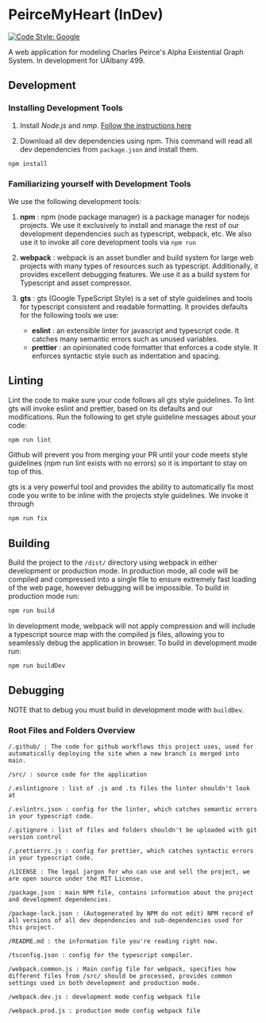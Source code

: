 # PeirceMyHeart (InDev)

[![Code Style: Google](https://img.shields.io/badge/code%20style-google-blueviolet.svg)](https://github.com/google/gts)

A web application for modeling Charles Peirce's Alpha Existential Graph System. In development for UAlbany 499.

## Development

### Installing Development Tools

1. Install *Node.js* and *nmp*. [Follow the instructions here](https://nodejs.org/en/download)

2. Download all dev dependencies using npm. This command will read all dev
dependencies from `package.json` and install them.
```bash
npm install 
```

### Familiarizing yourself with Development Tools

We use the following development tools: 

1. **npm** : npm (node package manager) is a package manager for nodejs projects. We use it exclusively
to install and manage the rest of our development dependencies such as typescript, webpack, etc.
We also use it to invoke all core development tools via `npm run`

2. **webpack** : webpack is an asset bundler and build system for large web projects with 
many types of resources such as typescript. Additionally, it provides excellent debugging features.
We use it as a build system for Typescript and asset compressor. 
 
3. **gts** : gts (Google TypeScript Style) is a set of style guidelines and tools for typescript
consistent and readable formatting. It provides defaults for the following tools we use:
    * **eslint** : an extensible linter for javascript and typescript code. It catches 
      many semantic errors such as unused variables.
    * **prettier** : an opinionated code formatter that enforces a code style. It enforces
      syntactic style such as indentation and spacing.

## Linting

Lint the code to make sure your code follows all gts style guidelines. To lint gts will invoke eslint and prettier, based
on its defaults and our modifications.
Run the following to get style guideline messages about your code:
```bash
npm run lint
```
Github will prevent you from merging your PR until your code meets style guidelines 
(npm run lint exists with no errors) so it is important to stay on top of this.

gts is a very powerful tool and provides the ability to automatically fix most code
you write to be inline with the projects style guidelines. We invoke it through
```bash
npm run fix
```

## Building
Build the project to the `/dist/` directory using webpack in either development or production mode.
In production mode, all code will be compiled and compressed into a single file to ensure extremely
fast loading of the web page, however debugging will be impossible. To build in production mode
run:
```bash
npm run build
```

In development mode, webpack will not apply compression and will include a typescript source map with
the compiled js files, allowing you to seamlessly debug the application in browser. To build in
development mode run:
```bash
npm run buildDev
```

## Debugging

NOTE that to debug you must build in development mode with `buildDev`. 


### Root Files and Folders Overview
```
/.github/ : The code for github workflows this project uses, used for automatically deploying the site when a new branch is merged into main. 

/src/ : source code for the application 

/.eslintignore : list of .js and .ts files the linter shouldn't look at

/.eslintrc.json : config for the linter, which catches semantic errors in your typescript code.

/.gitignore : list of files and folders shouldn't be uploaded with git version control

/.prettierrc.js : config for prettier, which catches syntactic errors in your typescript code.

/LICENSE : The legal jargon for who can use and sell the project, we are open source under the MIT License.

/package.json : main NPM file, contains information about the project and development dependencies.

/package-lock.json : (Autogenerated by NPM do not edit) NPM record of all versions of all dev dependencies and sub-dependencies used for this project.

/README.md : the information file you're reading right now.

/tsconfig.json : config for the typescript compiler.

/webpack.common.js : Main config file for webpack, specifies how different files from /src/ should be processed, provides common settings used in both development and production mode.

/webpack.dev.js : development mode config webpack file

/webpack.prod.js : production mode config webpack file

```